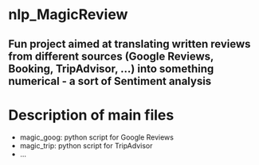 # nlp_MagicReview
## Fun project aimed at translating written reviews from different sources (Google Reviews, Booking, TripAdvisor, ...) into something numerical - a sort of Sentiment analysis

# Description of main files
- magic_goog: python script for Google Reviews
- magic_trip: python script for TripAdvisor
- ...
